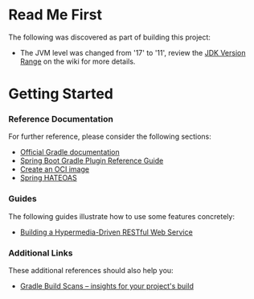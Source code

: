 # Read Me First
The following was discovered as part of building this project:

* The JVM level was changed from '17' to '11', review the [JDK Version Range](https://github.com/spring-projects/spring-framework/wiki/Spring-Framework-Versions#jdk-version-range) on the wiki for more details.

# Getting Started

### Reference Documentation
For further reference, please consider the following sections:

* [Official Gradle documentation](https://docs.gradle.org)
* [Spring Boot Gradle Plugin Reference Guide](https://docs.spring.io/spring-boot/docs/2.5.6/gradle-plugin/reference/html/)
* [Create an OCI image](https://docs.spring.io/spring-boot/docs/2.5.6/gradle-plugin/reference/html/#build-image)
* [Spring HATEOAS](https://docs.spring.io/spring-boot/docs/2.5.6/reference/htmlsingle/#boot-features-spring-hateoas)

### Guides
The following guides illustrate how to use some features concretely:

* [Building a Hypermedia-Driven RESTful Web Service](https://spring.io/guides/gs/rest-hateoas/)

### Additional Links
These additional references should also help you:

* [Gradle Build Scans – insights for your project's build](https://scans.gradle.com#gradle)

